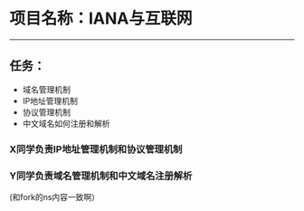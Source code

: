 
# 项目名称：IANA与互联网
---

## 任务：
- 域名管理机制
- IP地址管理机制
- 协议管理机制
- 中文域名如何注册和解析


### X同学负责IP地址管理机制和协议管理机制
### Y同学负责域名管理机制和中文域名注册解析

(和fork的ns内容一致啊）